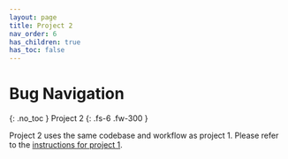 ```yaml
---
layout: page
title: Project 2
nav_order: 6
has_children: true
has_toc: false
---
```


# Bug Navigation    
{: .no_toc }
Project 2
{: .fs-6 .fw-300 }

Project 2 uses the same codebase and workflow as project 1. Please refer to the [instructions for project 1](https://robotics102.org/um-f24/project_1/).
